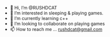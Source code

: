 - 👋 Hi, I’m @RUSHDCAT
- 👀 I’m interested in sleeping & playing games.
- 🌱 I’m currently learning c++
- 💞️ I’m looking to collaborate on playing games
- 📫 How to reach me ... rushdcat@gmail.com

<!---
RUSHDCAT/RUSHDCAT is a ✨ special ✨ repository because its `README.md` (this file) appears on your GitHub profile.
You can click the Preview link to take a look at your changes.
--->
